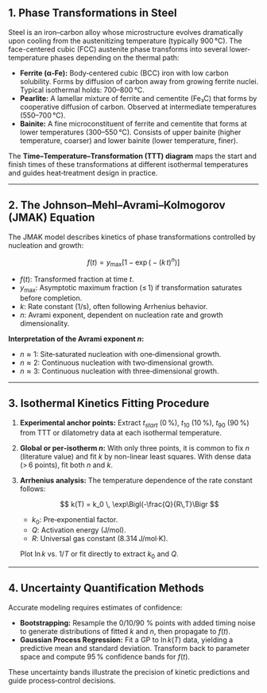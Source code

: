 ## 1. Phase Transformations in Steel

Steel is an iron–carbon alloy whose microstructure evolves dramatically upon cooling from the austenitizing temperature (typically 900 °C). The face-centered cubic (FCC) austenite phase transforms into several lower-temperature phases depending on the thermal path:

* **Ferrite (α‑Fe):** Body‑centered cubic (BCC) iron with low carbon solubility. Forms by diffusion of carbon away from growing ferrite nuclei. Typical isothermal holds: 700–800 °C.
* **Pearlite:** A lamellar mixture of ferrite and cementite (Fe₃C) that forms by cooperative diffusion of carbon. Observed at intermediate temperatures (550–700 °C).
* **Bainite:** A fine microconstituent of ferrite and cementite that forms at lower temperatures (300–550 °C). Consists of upper bainite (higher temperature, coarser) and lower bainite (lower temperature, finer).

The **Time–Temperature–Transformation (TTT) diagram** maps the start and finish times of these transformations at different isothermal temperatures and guides heat‑treatment design in practice.

---

## 2. The Johnson–Mehl–Avrami–Kolmogorov (JMAK) Equation

The JMAK model describes kinetics of phase transformations controlled by nucleation and growth:

$$
f(t) = y_{\max}\bigl[1 - \exp\bigl(- (k\,t)^{n}\bigr)\bigr]
$$

* $f(t)$: Transformed fraction at time $t$.
* $y_{\max}$: Asymptotic maximum fraction (≤ 1) if transformation saturates before completion.
* $k$: Rate constant (1/s), often following Arrhenius behavior.
* $n$: Avrami exponent, dependent on nucleation rate and growth dimensionality.

**Interpretation of the Avrami exponent $n$:**

* $n \approx 1$: Site‑saturated nucleation with one‑dimensional growth.
* $n \approx 2$: Continuous nucleation with two‑dimensional growth.
* $n \approx 3$: Continuous nucleation with three‑dimensional growth.

---

## 3. Isothermal Kinetics Fitting Procedure

1. **Experimental anchor points:** Extract $t_{start}$ (0 %), $t_{10}$ (10 %), $t_{90}$ (90 %) from TTT or dilatometry data at each isothermal temperature.
2. **Global or per‑isotherm $n$:** With only three points, it is common to fix $n$ (literature value) and fit $k$ by non-linear least squares. With dense data (> 6 points), fit both $n$ and $k$.
3. **Arrhenius analysis:** The temperature dependence of the rate constant follows:

   $$
   k(T) = k_0 \, \exp\Bigl(-\frac{Q}{R\,T}\Bigr
   $$

   * $k_0$: Pre‑exponential factor.
   * $Q$: Activation energy (J/mol).
   * $R$: Universal gas constant (8.314 J/mol·K).

   Plot $\ln k$ vs. $1/T$ or fit directly to extract $k_0$ and $Q$.

---

## 4. Uncertainty Quantification Methods

Accurate modeling requires estimates of confidence:

* **Bootstrapping:** Resample the 0/10/90 % points with added timing noise to generate distributions of fitted $k$ and $n$, then propagate to $f(t)$.
* **Gaussian Process Regression:** Fit a GP to $\ln k(T)$ data, yielding a predictive mean and standard deviation. Transform back to parameter space and compute 95 % confidence bands for $f(t)$.

These uncertainty bands illustrate the precision of kinetic predictions and guide process‑control decisions.
